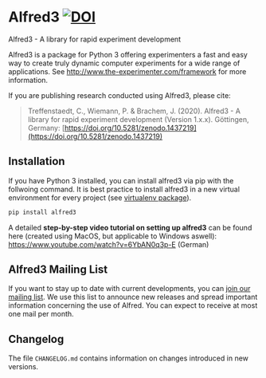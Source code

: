 # Alfred3 [![DOI](https://zenodo.org/badge/150700371.svg)](https://zenodo.org/badge/latestdoi/150700371)

Alfred3 - A library for rapid experiment development

Alfred3 is a package for Python 3 offering experimenters a fast and easy way to create truly dynamic computer experiments for a wide range of applications. See http://www.the-experimenter.com/framework for more information.

If you are publishing research conducted using Alfred3, please cite:

> Treffenstaedt, C., Wiemann, P. & Brachem, J. (2020). Alfred3 - A library for rapid experiment development (Version 1.x.x). Göttingen, Germany: [https://doi.org/10.5281/zenodo.1437219](https://doi.org/10.5281/zenodo.1437219)


## Installation

If you have Python 3 installed, you can install alfred3 via pip with the follwoing command. It is best practice to install alfred3 in a new virtual environment for every project (see [virtualenv package](https://virtualenv.pypa.io/en/latest/)).

```bash
pip install alfred3
```

A detailed **step-by-step video tutorial on setting up alfred3** can be found here (created using MacOS, but applicable to Windows aswell): https://www.youtube.com/watch?v=6YbAN0q3p-E (German)

## Alfred3 Mailing List

If you want to stay up to date with current developments, you can [join our mailing list](https://listserv.gwdg.de/mailman/listinfo/Alfred).
We use this list to announce new releases and spread important information concerning the use of Alfred. You can expect to receive at most one mail per month.

## Changelog

The file `CHANGELOG.md` contains information on changes introduced in new versions.
